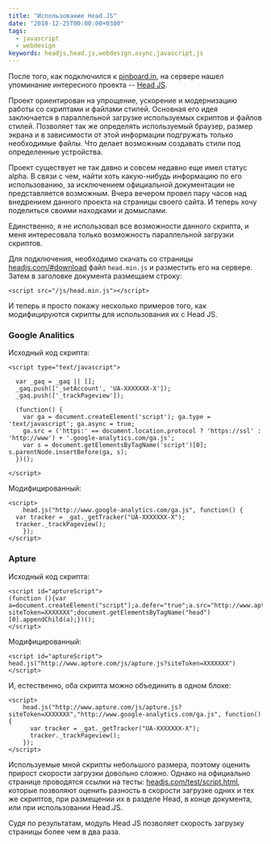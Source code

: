 ```yaml
---
title: "Использование Head.JS"
date: "2010-12-25T00:00:00+0300"
tags:
  - javascript
  - webdesign
keywords: headjs,head.js,webdesign,async,javascript,js
---
```

После того, как подключился к <a href="http://pinboard.in/u:juev" rel="nofollow">pinboard.in</a>, на сервере нашел упоминание интересного проекта -- <a href="http://headjs.com/" rel="nofollow">Head JS</a>.

Проект ориентирован на упрощение, ускорение и модернизацию работы со скриптами и файлами стилей. Основная его идея заключается в параллельной загрузке используемых скриптов и файлов стилей. Позволяет так же определять используемый браузер, размер экрана и в зависимости от этой информации подгружать только необходимые файлы. Что делает возможным создавать стили под определенные устройства.

Проект существует не так давно и совсем недавно еще имел статус alpha. В связи с чем, найти хоть какую-нибудь информацию по его использованию, за исключением официальной документации не представляется возможным. Вчера вечером провел пару часов над внедрением данного проекта на страницы своего сайта. И теперь хочу поделиться своими находками и домыслами.

Единственно, я не использовал все возможности данного скрипта, и меня интересовала только возможность параллельной загрузки скриптов.

Для подключения, необходимо скачать со страницы <a href="http://headjs.com/#download" rel="nofollow">headjs.com/#download</a> файл <code>head.min.js</code> и разместить его на сервере. Затем в заголовке документа размещаем строку:

    <script src="/js/head.min.js"></script>

И теперь я просто покажу несколько примеров того, как модифицируются скрипты для использования их с Head JS.

<h3>Google Analitics</h3>
Исходный код скрипта:

    <script type="text/javascript">

      var _gaq = _gaq || [];
      _gaq.push(['_setAccount', 'UA-XXXXXXX-X']);
      _gaq.push(['_trackPageview']);

      (function() {
        var ga = document.createElement('script'); ga.type = 'text/javascript'; ga.async = true;
        ga.src = ('https:' == document.location.protocol ? 'https://ssl' : 'http://www') + '.google-analytics.com/ga.js';
        var s = document.getElementsByTagName('script')[0]; s.parentNode.insertBefore(ga, s);
      })();

    </script>

Модифицированный:

    <script>
        head.js("http://www.google-analytics.com/ga.js", function() {
      var tracker = _gat._getTracker("UA-XXXXXXX-X");
      tracker._trackPageview();
        });
    </script>

<h3>Apture</h3>
Исходный код скрипта:

    <script id="aptureScript">
    (function (){var a=document.createElement("script");a.defer="true";a.src="http://www.apture.com/js/apture.js?siteToken=XXXXXXX";document.getElementsByTagName("head")[0].appendChild(a);})();
    </script>

Модифицированный:

    <script id="aptureScript">
    head.js("http://www.apture.com/js/apture.js?siteToken=XXXXXXX")
    </script>

И, естественно, оба скрипта можно объединить в одном блоке:

    <script>
        head.js("http://www.apture.com/js/apture.js?siteToken=XXXXXXX","http://www.google-analytics.com/ga.js", function() {
          var tracker = _gat._getTracker("UA-XXXXXXX-X");
          tracker._trackPageview();
        });
    </script>

Используемые мной скрипты небольшого размера, поэтому оценить прирост скорости загрузки довольно сложно. Однако на официально странице проводятся ссылки на тесты: <a href="http://headjs.com/test/script.html" rel="nofollow">headjs.com/test/script.html</a>, которые позволяют оценить разность в скорости загрузке одних и тех же скриптов, при размещении их в разделе Head, в конце документа, или при использовании Head.JS.

Судя по результатам, модуль Head JS позволяет скорость загрузку страницы более чем в два раза.
